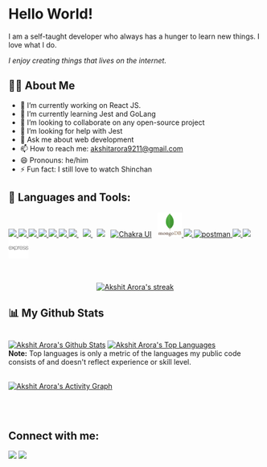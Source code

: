 # Hello World!  
I am a self-taught developer who always has a hunger to learn new things. I love what I do.

*I enjoy creating things that lives on the internet.*

## 🙋‍♂️ About Me

- 🔭 I’m currently working on React JS.
- 🌱 I’m currently learning Jest and GoLang
- 👯 I’m looking to collaborate on any open-source project
- 🤔 I’m looking for help with Jest
- 💬 Ask me about web development
- 📫 How to reach me: <a href="mailto:akshitarora9211@gmail.com">akshitarora9211@gmail.com</a>
- 😄 Pronouns: he/him
- ⚡ Fun fact: I still love to watch Shinchan 
  
## 🚀 Languages and Tools:

<p align="left"> 
    <a href="https://reactjs.org/" target="_blank"> <img src="https://img.icons8.com/color/48/000000/react-native.png"/> </a>
    <a href="https://developer.mozilla.org/en-US/docs/Web/JavaScript" target="_blank"> <img src="https://img.icons8.com/color/48/000000/javascript.png"/> </a> 
    <a href="https://www.w3.org/html/" target="_blank"> <img src="https://img.icons8.com/color/48/000000/html-5.png"/> </a> 
    <a href="https://www.w3schools.com/css/" target="_blank"> <img src="https://img.icons8.com/color/48/000000/css3.png"/> </a> 
    <a href="https://getbootstrap.com" target="_blank"> <img src="https://img.icons8.com/color/48/000000/bootstrap.png"/> </a> 
    <a href="https://www.python.org" target="_blank"> <img src="https://img.icons8.com/color/48/000000/python.png"/> </a> 
    <a style="padding-right:8px;" href="https://nodejs.org" target="_blank"> <img  src="https://img.icons8.com/color/48/000000/nodejs.png"/> </a> 
    <a style="padding-right:8px;" href="https://www.mysql.com/" target="_blank"> <img src="https://img.icons8.com/fluent/50/000000/mysql-logo.png"/> </a>
    <a style="padding-right:8px;" href="https://mui.com/" target="_blank"> <img src="https://img.icons8.com/color/48/000000/material-ui.png"/></a>
    <a style="padding-right:8px;" href="https://chakra-ui.com/" target="_blank"> <img height="48px" alt="Chakra UI" src="https://avatars.githubusercontent.com/u/54212428?s=200&v=4"/></a>
    <a href="https://www.mongodb.com/" target="_blank"> <img src="https://raw.githubusercontent.com/devicons/devicon/master/icons/mongodb/mongodb-original-wordmark.svg" alt="mongodb" width="48" height="48"/> </a> 
    <a href="https://firebase.google.com/" target="_blank"> <img src="https://img.icons8.com/color/48/000000/firebase.png"/> </a> 
    <a href="https://postman.com" target="_blank"> <img src="https://www.vectorlogo.zone/logos/getpostman/getpostman-icon.svg" alt="postman" width="45" height="45"/> </a>   
    <a href="https://git-scm.com/" target="_blank"> <img src="https://img.icons8.com/color/48/000000/git.png"/> </a> 
    <a href="https://redux.js.org" target="_blank"> <img src="https://img.icons8.com/color/48/000000/redux.png"/> </a>
    <a href="https://expressjs.com" target="_blank"> <img src="https://raw.githubusercontent.com/devicons/devicon/master/icons/express/express-original-wordmark.svg" alt="express" width="40" height="40"/> </a>
</p>

<br/>

<p align="center">
    <a href="https://github.com/akshitarora921/github-readme-streak-stats">
        <img title="🔥 Get streak stats for your profile at git.io/streak-stats" alt="Akshit Arora's streak" src="https://github-readme-streak-stats.herokuapp.com/?user=akshitarora921&theme=black-ice&hide_border=true&stroke=0000&background=060A0CD0"/>
    </a>
</p>

## 📊 My Github Stats

  <br/>
    <a href="https://github.com/akshitarora921/github-readme-stats"><img alt="Akshit Arora's Github Stats" src="https://github-readme-stats.vercel.app/api?username=akshitarora921&show_icons=true&count_private=true&theme=react&hide_border=true&bg_color=0D1117" /></a>
  <a href="https://github.com/akshitarora921/github-readme-stats"><img alt="Akshit Arora's Top Languages" src="https://github-readme-stats.vercel.app/api/top-langs/?username=akshitarora921&langs_count=8&count_private=true&layout=compact&theme=react&hide_border=true&bg_color=0D1117" /></a>
  <br/>
  <b>Note:</b> Top languages is only a metric of the languages my public code consists of and doesn't reflect experience or skill level.

<br/>
<br/>

<a href="https://github.com/akshitarora921/github-readme-activity-graph"><img alt="Akshit Arora's Activity Graph" src="https://activity-graph.herokuapp.com/graph?username=akshitarora921&bg_color=0D1117&color=5BCDEC&line=5BCDEC&point=FFFFFF&hide_border=true" /></a>

<br/>
<br/>

## Connect with me:

<p align="left">

<a href = "https://www.linkedin.com/in/akshit-arora/"><img src="https://img.icons8.com/fluent/48/000000/linkedin.png"/></a>
<a href = "https://www.instagram.com/_arorakshit/"><img src="https://img.icons8.com/fluent/48/000000/instagram-new.png"/></a>

</p>
